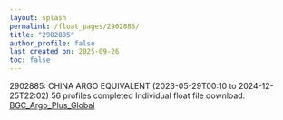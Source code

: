 ```yaml
---
layout: splash
permalink: /float_pages/2902885/
title: "2902885"
author_profile: false
last_created_on: 2025-09-26
toc: false
---
```

 
2902885: CHINA ARGO EQUIVALENT (2023-05-29T00:10 to 2024-12-25T22:02)
56 profiles completed
Individual float file download: [BGC_Argo_Plus_Global](https://ftp.soest.hawaii.edu/bgc_argo_plus/Individual_Floats/outliers_removed/2902885_Sprof_processed.nc)
